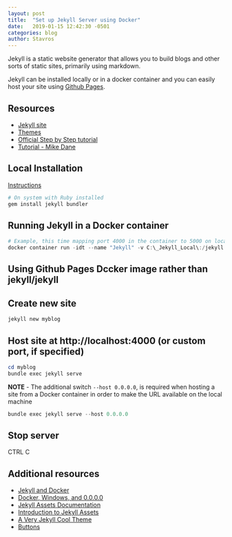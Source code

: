 ```yaml
---
layout: post
title:  "Set up Jekyll Server using Docker"
date:   2019-01-15 12:42:30 -0501
categories: blog
author: Stavros
---
```

Jekyll is a static website generator that allows you to build blogs and other sorts of static sites, primarily using markdown.

Jekyll can be installed locally or in a docker container and you can easily host your site using [Github Pages](https://pages.github.com/).

## Resources

- [Jekyll site](https://jekyllrb.com)
- [Themes](https://rubygems.org/)
- [Official Step by Step tutorial](https://jekyllrb.com/docs/step-by-step/01-setup/)
- [Tutorial - Mike Dane](https://www.mikedane.com/static-site-generators/jekyll/)

## Local Installation

[Instructions](https://jekyllrb.com/docs/)

```powershell
# On system with Ruby installed
gem install jekyll bundler
```

## Running Jekyll in a Docker container

```powershell
# Example, this time mapping port 4000 in the container to 5000 on localhost
docker container run -idt --name "Jekyll" -v C:\_Jekyll_Local\:/jekyll -p 5000:4000 jekyll/jekyll bash
```

## Using Github Pages Dccker image rather than jekyll/jekyll

## Create new site

```powershell
jekyll new myblog
```

## Host site at http://localhost:4000 (or custom port, if specified)

```powershell
cd myblog
bundle exec jekyll serve
```

**NOTE** - The additional switch ```--host 0.0.0.0```, is required when hosting a site from a Docker container in order to make the URL available on the local machine


```powershell
bundle exec jekyll serve --host 0.0.0.0
```
## Stop server

CTRL C

## Additional resources

- [Jekyll and Docker](Jekyll-and-Docker)
- [Docker, Windows, and 0.0.0.0](https://tonyho.net/jekyll-docker-windows-and-0-0-0-0/)
- [Jekyll Assets Documentation](https://github.com/envygeeks/jekyll-assets/blob/master/README.md)
- [Introduction to Jekyll Assets](http://ixti.net/software/2012/12/30/unleash-mr-hyde-introduction-of-jekyll-assets.html)
- [A Very Jekyll Cool Theme](https://github.com/sebagomez/Jalpc)
- [Buttons](https://stackoverflow.com/questions/40688633/how-can-i-add-a-button-in-a-md-file-with-jekyll)